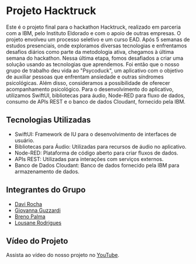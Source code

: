 # Projeto Hacktruck

Este é o projeto final para o hackathon Hacktruck, realizado em parceria com a IBM, pelo Instituto Eldorado e com o apoio de outras empresas. O projeto envolveu um processo seletivo e um curso EAD. Após 5 semanas de estudos presenciais, onde exploramos diversas tecnologias e enfrentamos desafios diários como parte da metodologia ativa, chegamos à última semana do hackathon. Nessa última etapa, fomos desafiados a criar uma solução usando as tecnologias que aprendemos. Foi então que o nosso grupo de trabalho deu vida ao "Psycoduck", um aplicativo com o objetivo de auxiliar pessoas que enfrentam ansiedade e outras síndromes psicológicas. Além disso, consideramos a possibilidade de oferecer acompanhamento psicológico. Para o desenvolvimento do aplicativo, utilizamos SwiftUI, bibliotecas para áudio, Node-RED para fluxo de dados, consumo de APIs REST e o banco de dados Cloudant, fornecido pela IBM.

## Tecnologias Utilizadas

- SwiftUI: Framework de IU para o desenvolvimento de interfaces de usuário.
- Bibliotecas para Áudio: Utilizadas para recursos de áudio no aplicativo.
- Node-RED: Plataforma de código aberto para criar fluxos de dados.
- APIs REST: Utilizadas para interações com serviços externos.
- Banco de Dados Cloudant: Banco de dados fornecido pela IBM para armazenamento de dados.

## Integrantes do Grupo

- [Davi Rocha](https://www.linkedin.com/in/davi-rocha-negocio/)
- [Giovanna Guzzardi](https://www.linkedin.com/in/giovanna-guzzardi-707b6426b/)
- [Breno Palma](https://www.linkedin.com/in/breno-palma-768a3a230/)
- [Lousane Rodrigues](https://www.linkedin.com/in/lousane-rodrigues/)

## Vídeo do Projeto

Assista ao vídeo do nosso projeto no [YouTube](https://www.youtube.com/watch?v=e41YKljGMFA).
